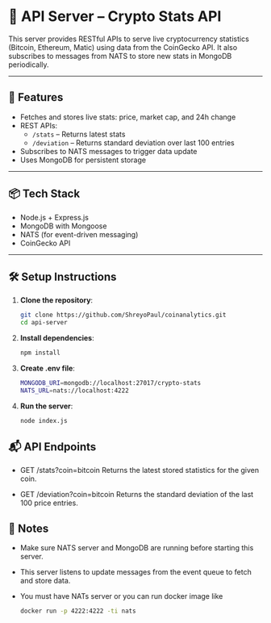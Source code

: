 # 📡 API Server – Crypto Stats API
This server provides RESTful APIs to serve live cryptocurrency statistics (Bitcoin, Ethereum, Matic) using data from the CoinGecko API. It also subscribes to messages from NATS to store new stats in MongoDB periodically.

---

## 🚀 Features

- Fetches and stores live stats: price, market cap, and 24h change
- REST APIs:
  - `/stats` – Returns latest stats
  - `/deviation` – Returns standard deviation over last 100 entries
- Subscribes to NATS messages to trigger data update
- Uses MongoDB for persistent storage

---

## 📦 Tech Stack

- Node.js + Express.js
- MongoDB with Mongoose
- NATS (for event-driven messaging)
- CoinGecko API

---

## 🛠️ Setup Instructions

1. **Clone the repository**:
   ```bash
   git clone https://github.com/ShreyoPaul/coinanalytics.git
   cd api-server

2.  **Install dependencies**:
    ```bash
    npm install

3.  **Create .env file**:
    ```bash
    MONGODB_URI=mongodb://localhost:27017/crypto-stats
    NATS_URL=nats://localhost:4222


4.  **Run the server**:
    ```bash
    node index.js

## 📬 API Endpoints

- GET /stats?coin=bitcoin
Returns the latest stored statistics for the given coin.

- GET /deviation?coin=bitcoin
Returns the standard deviation of the last 100 price entries.

## 📌 Notes

- Make sure NATS server and MongoDB are running before starting this server.

- This server listens to update messages from the event queue to fetch and store data.

- You must have NATs server or you can run docker image like
  ```bash
  docker run -p 4222:4222 -ti nats
